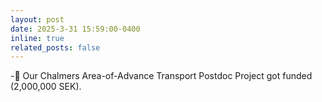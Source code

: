 ```yaml
---
layout: post
date: 2025-3-31 15:59:00-0400
inline: true
related_posts: false
---
```


-🎉 Our Chalmers Area-of-Advance Transport Postdoc Project got funded (2,000,000 SEK).
